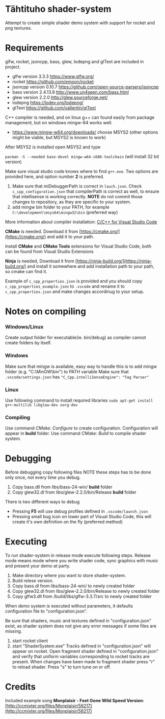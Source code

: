 # Tähtituho shader-system
Attempt to create simple shader demo system with support for rocket and png textures. 

# Requirements
glfw, rocket, jsoncpp, bass, glew, lodepng and glText are included in project.

- glfw version 3.3.3 https://www.glfw.org/
- rocket https://github.com/emoon/rocket
- jsoncpp version 0.10.7 https://github.com/open-source-parsers/jsoncpp
- bass version 2.4.13.8 http://www.un4seen.com/bass.html
- glew version 2.2.0 http://glew.sourceforge.net/
- lodepng https://lodev.org/lodepng/
- glText https://github.com/vallentin/glText


C++ compiler is needed, and on linux g++ can found easily from package management, but on windows mingw-64 works well.
- https://www.mingw-w64.org/downloads/ choose MSYS2 (other options might be viable, but MSYS2 is known to work)

After MSYS2 is installed open MSYS2 and type

`pacman -S --needed base-devel mingw-w64-i686-toolchain` (will install 32 bit version)

Make sure visual studio code knows where to find `g++.exe`. Two options are provided here, and option number **2** is preferred.

1. Make sure that miDebuggerPath is correct in `lauch.json`. Check `c_cpp_configuration.json` that compilerPath is correct as well, to ensure that intellisense is working correctly. **NOTE** do not commit those changes to repository, as they are specific to your system.
2. add mingw bin folder to your PATH, for example `C:\development\msys64\mingw32\bin` (preferred way)

More information about compiler installation: [C/C++ for Visual Studio Code](https://code.visualstudio.com/docs/languages/cpp)

**CMake** is needed. Download it from [https://cmake.org/](https://cmake.org/) and add it to your path.

Install **CMake** and **CMake Tools** extensions for Visual Studio Code, both can be found from Visual Studio Extensions

**Ninja** is needed, Download it from [https://ninja-build.org/](https://ninja-build.org/) and install it somewhere and add installation path to your path, so cmake can find it.

Example of `c_cpp_properties.json` is provided and you should copy `c_cpp_properties_example.json` to `.vscode` and rename it to `c_cpp_properties.json` and make changes accordinug to your setup.

# Notes on compiling
### Windows/Linux
Create output folder for executable(ie. bin/debug) as compiler cannot create folders by itself.

### Windows
Make sure that mingw is available, easy way to handle this is to add mingw folder (e.g. "C:\MinGW\bin") to PATH variable
Make sure that `.vscode/settings.json` has `"C_Cpp.intelliSenseEngine": "Tag Parser"`

### Linux
Use following command to install required libraries
`sudo apt-get install g++-multilib libglew-dev xorg-dev`

### Compiling
Use command *CMake: Configure* to create configuration. Configuration will appear in **build** folder. Use command *CMake: Build* to compile shader system. 

# Debugging
Before debugging copy following files NOTE these steps has to be done only once, not every time you debug.
1. Copy bass.dll from libs/bass-24-win/ **build** folder
1. Copy glew32.dl from libs/glew-2.2.0/bin/Release **build** folder

There is two different ways to debug
- Pressing **F5** will use debug profiles defined in `.vscode/launch.json` 
- Pressing small bug icon on lower part of Visual Studio Code, this will create it's own definition on the fly (preferred method)

# Executing
To run shader-system in release mode execute following steps. Release mode means mode where you write shader code, sync graphics with music and present your demo at party.
1. Make directory where you want to store shader-system.
1. Build relese version.
1. Copy bass.dl from libs/bass-24-win/ to newly created folder
1. Copy glew32.dl from libs/glew-2.2.0/bin/Release to newly created folder
1. Copy glfw3.dll from /build/libs/glfw-3.3.7/src to newly created folder

When demo system is executed without parameters, it defaults configuration file to "configuration.json".

Be sure that shaders, music and textures defined in "configuration.json" exist, as shader system does not give any error messages if some files are missing.

1. start rocket client
2. start "ShaderSystem.exe"
Tracks defined in "configuration.json" will appear on rocket. Open fragment shader defined in "configuration.json" and verify that uniform variables corresponding to rocket tracks are present. When changes have been made to fragment shader press "r" to reload shader. Press "s" to turn tune on or off.

# Credits
Included example song **Monplaisir - Feet Gone Wild Speed Version**: [http://ccmixter.org/files/Monplaisir/56217](http://ccmixter.org/files/Monplaisir/56217)